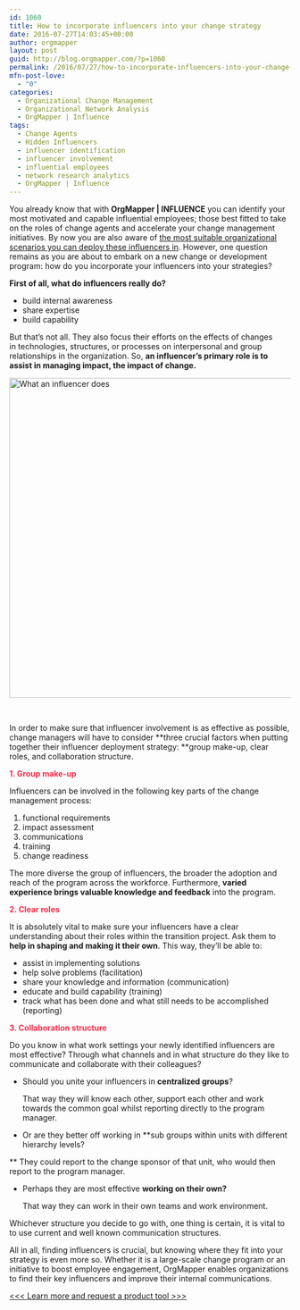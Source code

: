 ```yaml
---
id: 1060
title: How to incorporate influencers into your change strategy
date: 2016-07-27T14:03:45+00:00
author: orgmapper
layout: post
guid: http://blog.orgmapper.com/?p=1060
permalink: /2016/07/27/how-to-incorporate-influencers-into-your-change-strategy/
mfn-post-love:
  - "0"
categories:
  - Organizational Change Management
  - Organizational Network Analysis
  - OrgMapper | Influence
tags:
  - Change Agents
  - Hidden Influencers
  - influencer identification
  - influencer involvement
  - influential employees
  - network research analytics
  - OrgMapper | Influence
---
```

You already know that with **OrgMapper | INFLUENCE** you can identify your most motivated and capable influential employees; those best fitted to take on the roles of change agents and accelerate your change management initiatives. By now you are also aware of [the most suitable organizational scenarios you can deploy these influencers in](http://blog.orgmapper.com/2016/07/05/elect-empower-enhance-top-3-influencer-involvement-scenarios/). However, one question remains as you are about to embark on a new change or development program: how do you incorporate your influencers into your strategies?

**First of all, what do influencers really do?** 

  * build internal awareness
  * share expertise
  * build capability

But that&#8217;s not all. They also focus their efforts on the effects of changes in technologies, structures, or processes on interpersonal and group relationships in the organization. So, **an influencer&#8217;s primary role is to assist in managing impact, the impact of change.**

<img class=" wp-image-1081 aligncenter" src="http://localhost:8080/wordpress/wp-content/uploads/2016/07/What-an-influencer-does-1024x768.png" alt="What an influencer does" width="764" height="573" />

&nbsp;

In order to make sure that influencer involvement is as effective as possible, change managers will have to consider **three crucial factors when putting together their influencer deployment strategy: **group make-up, clear roles, and collaboration structure.

<span style="color: #f92c49;"><strong>1. Group make-up</strong></span>
  
Influencers can be involved in the following key parts of the change management process:

  1. functional requirements
  2. impact assessment
  3. communications
  4. training
  5. change readiness

The more diverse the group of influencers, the broader the adoption and reach of the program across the workforce. Furthermore, **varied experience brings valuable knowledge and feedback** into the program.

<span style="color: #f92c49;"><strong>2. Clear roles</strong></span>

It is absolutely vital to make sure your influencers have a clear understanding about their roles within the transition project. Ask them to **help in shaping and making it their own**. This way, they&#8217;ll be able to:

  * assist in implementing solutions
  * help solve problems (facilitation)
  * share your knowledge and information (communication)
  * educate and build capability (training)
  * track what has been done and what still needs to be accomplished (reporting)

<span style="color: #f92c49;"><strong>3. Collaboration structure</strong></span>

Do you know in what work settings your newly identified influencers are most effective? Through what channels and in what structure do they like to communicate and collaborate with their colleagues?

  * Should you unite your influencers in **centralized groups**?
  
    That way they will know each other, support each other and work towards the common goal whilst reporting directly to the program manager.
  * Or are they better off working in **sub groups within units with different hierarchy levels?
  
** They could report to the change sponsor of that unit, who would then report to the program manager.
  * Perhaps they are most effective **working on their own?**
  
    That way they can work in their own teams and work environment.

Whichever structure you decide to go with, one thing is certain, it is vital to to use current and well known communication structures.

All in all, finding influencers is crucial, but knowing where they fit into your strategy is even more so. Whether it is a large-scale change program or an initiative to boost employee engagement, OrgMapper enables organizations to find their key influencers and improve their internal communications.

<a href="http://orgmapper.com/influence/" target="_blank" rel="noopener noreferrer"><<< Learn more and request a product tool >>></a>